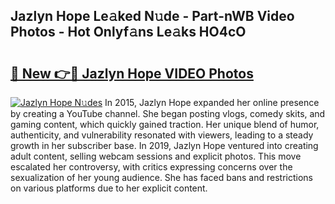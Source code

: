 ## Jazlyn Hope Le𝚊ked N𝚞de - Part-nWB Video Photos - Hot Onlyf𝚊ns Le𝚊ks HO4cO

# <h2><a href="http://ac51877.deff.icu/?id=Jazlyn+Hope">🔗 New 👉🔴 Jazlyn Hope VIDEO Photos</a></h2>

[![Jazlyn Hope N𝚞des](https://i.imgur.com/rIISA9y.gif)](http://ac51877.deff.icu/?id=Jazlyn+Hope)
In 2015, Jazlyn Hope expanded her online presence by creating a YouTube channel. She began posting vlogs, comedy skits, and gaming content, which quickly gained traction. Her unique blend of humor, authenticity, and vulnerability resonated with viewers, leading to a steady growth in her subscriber base. In 2019, Jazlyn Hope ventured into creating adult content, selling webcam sessions and explicit photos. This move escalated her controversy, with critics expressing concerns over the sexualization of her young audience. She has faced bans and restrictions on various platforms due to her explicit content.
